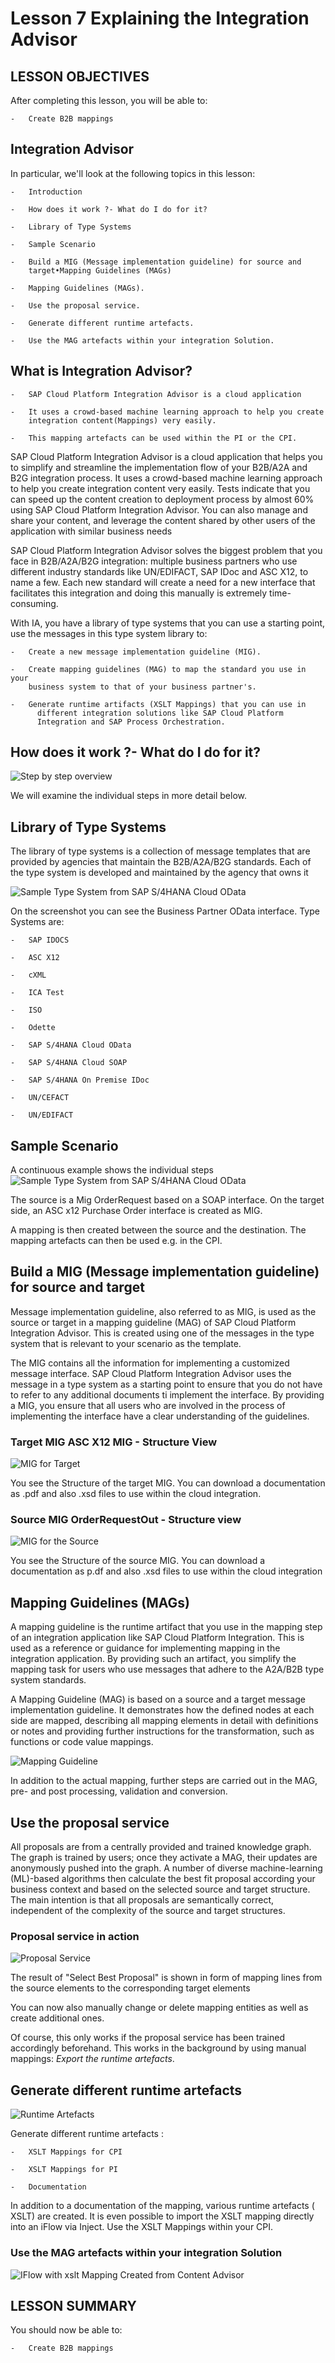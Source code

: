 # Lesson 7 Explaining the Integration Advisor
##  LESSON OBJECTIVES
 
  After completing this lesson, you will be able to:

    -   Create B2B mappings

## Integration Advisor

  In particular, we'll look at the following topics in this lesson:

    -   Introduction
    
    -   How does it work ?- What do I do for it?
    
    -   Library of Type Systems
    
    -   Sample Scenario
    
    -   Build a MIG (Message implementation guideline) for source and
        target•Mapping Guidelines (MAGs)
    
    -   Mapping Guidelines (MAGs).
    
    -   Use the proposal service.
    
    -   Generate different runtime artefacts.
    
    -   Use the MAG artefacts within your integration Solution.

##  What is Integration Advisor?

    -   SAP Cloud Platform Integration Advisor is a cloud application
    
    -   It uses a crowd-based machine learning approach to help you create
        integration content(Mappings) very easily.
    
    -   This mapping artefacts can be used within the PI or the CPI.

  SAP Cloud Platform Integration Advisor is a cloud application that
  helps you to simplify and streamline the implementation flow of your
  B2B/A2A and B2G integration process. It uses a crowd-based machine
  learning approach to help you create integration content very easily.
  Tests indicate that you can speed up the content creation to
  deployment process by almost 60% using SAP Cloud Platform Integration
  Advisor. You can also manage and share your content, and leverage the
  content shared by other users of the application with similar business
  needs
 
  SAP Cloud Platform Integration Advisor solves the biggest problem that
  you face in B2B/A2A/B2G integration: multiple business partners who
  use different industry standards like UN/EDIFACT, SAP IDoc and ASC
  X12, to name a few. Each new standard will create a need for a new
  interface that facilitates this integration and doing this manually is
  extremely time-consuming.
 
  With IA, you have a library of type systems that you can use a
  starting point, use the messages in this type system library to:

    -   Create a new message implementation guideline (MIG).
    
    -   Create mapping guidelines (MAG) to map the standard you use in your
        business system to that of your business partner's.
    
    -   Generate runtime artifacts (XSLT Mappings) that you can use in
          different integration solutions like SAP Cloud Platform
          Integration and SAP Process Orchestration.

##  How does it work ?- What do I do for it?

![Step by step overview](.//media/image45.jpeg)

  We will examine the individual steps in more detail below.
 
##  Library of Type Systems
 
  The library of type systems is a collection of message templates that
  are provided by agencies that maintain the B2B/A2A/B2G standards. Each
  of the type system is developed and maintained by the agency that owns
  it

![Sample Type System from SAP S/4HANA Cloud OData](.//media/image46.jpeg)

  On the screenshot you can see the Business Partner OData interface.
  Type Systems are:

    -   SAP IDOCS

    -   ASC X12

    -   cXML

    -   ICA Test

    -   ISO

    -   Odette

    -   SAP S/4HANA Cloud OData

    -   SAP S/4HANA Cloud SOAP

    -   SAP S/4HANA On Premise IDoc

    -   UN/CEFACT

    -   UN/EDIFACT

##  Sample Scenario
 A continuous example shows the individual steps
 ![Sample Type System from SAP S/4HANA Cloud OData](.//media/image4/.jpeg)
 
  The source is a Mig OrderRequest based on a SOAP interface. On the
  target side, an ASC x12 Purchase Order interface is created as MIG.
 
  A mapping is then created between the source and the destination. The
  mapping artefacts can then be used e.g. in the CPI.
 
##  Build a MIG (Message implementation guideline) for source and target
 
  Message implementation guideline, also referred to as MIG, is used as
  the source or target in a mapping guideline (MAG) of SAP Cloud
  Platform Integration Advisor. This is created using one of the
  messages in the type system that is relevant to your scenario as the
  template.
 
  The MIG contains all the information for implementing a customized
  message interface. SAP Cloud Platform Integration Advisor uses the
  message in a type system as a starting point to ensure that you do not
  have to refer to any additional documents ti implement the interface.
  By providing a MIG, you ensure that all users who are involved in the
  process of implementing the interface have a clear understanding of
  the guidelines.
 
###  Target MIG ASC X12 MIG - Structure View

![MIG for Target](.//media/image48.jpeg)

  You see the Structure of the target MIG. You can download a
  documentation as .pdf and also .xsd files to use within the cloud
  integration.
 
###  Source MIG OrderRequestOut - Structure view

![MIG for the Source](.//media/image49.jpeg)

  You see the Structure of the source MIG. You can download a
  documentation as p.df and also .xsd files to use within the cloud
  integration
 
##  Mapping Guidelines (MAGs)
 
  A mapping guideline is the runtime artifact that you use in the
  mapping step of an integration application like SAP Cloud Platform
  Integration. This is used as a reference or guidance for implementing
  mapping in the integration application. By providing such an artifact,
  you simplify the mapping task for users who use messages that adhere
  to the A2A/B2B type system standards.
 
  A Mapping Guideline (MAG) is based on a source and a target message
  implementation guideline. It demonstrates how the defined nodes at
  each side are mapped, describing all mapping
  elements in detail with definitions or notes and providing further
  instructions for the transformation, such as functions or code value
  mappings.
  
 ![Mapping Guideline](.//media/image50.jpeg)
  
  In addition to the actual mapping, further steps are carried out in
  the MAG, pre- and post processing, validation and conversion.
 
##  Use the proposal service
 
  All proposals are from a centrally provided and trained knowledge
  graph. The graph is trained by users; once they activate a MAG, their
  updates are anonymously pushed into the graph. A number of diverse
  machine-learning (ML)-based algorithms then calculate the best fit
  proposal according your business context and based on the selected
  source and target structure. The main intention is that all proposals
  are semantically correct, independent of the complexity of the source
  and target structures.
  
### Proposal service in action
  ![Proposal Service](.//media/image50.jpeg)
 
  The result of "Select Best Proposal" is shown in form of mapping lines
  from the source elements to the corresponding target elements
 
  You can now also manually change or delete mapping entities as well as
  create additional ones.
 
  Of course, this only works if the proposal service has been trained
  accordingly beforehand. This works in the background by using manual
  mappings: *Export the runtime artefacts*.
 
##  Generate different runtime artefacts

![Runtime Artefacts](.//media/image52.jpeg)

  Generate different runtime artefacts :

    -   XSLT Mappings for CPI
    
    -   XSLT Mappings for PI
    
    -   Documentation

  In addition to a documentation of the mapping, various runtime
  artefacts ( XSLT) are created. It is even possible to import the XSLT
  mapping directly into an iFlow via Inject. Use the XSLT Mappings
  within your CPI.
 
###  Use the MAG artefacts within your integration Solution
 
 ![IFlow with xslt Mapping Created from Content Advisor](.//media/image53.jpeg)
  
 
##  LESSON SUMMARY
 
  You should now be able to:

    -   Create B2B mappings

 
 